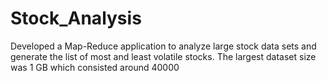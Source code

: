 # Stock_Analysis
Developed a Map-Reduce application to analyze large stock data sets and generate the list of most and least volatile stocks. The largest dataset size was 1 GB which consisted around 40000
